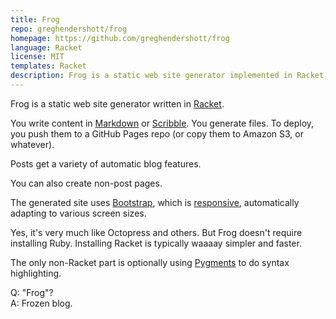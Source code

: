 ```yaml
---
title: Frog
repo: greghendershott/frog
homepage: https://github.com/greghendershott/frog
language: Racket
license: MIT
templates: Racket
description: Frog is a static web site generator implemented in Racket, targeting Bootstrap.
---
```


Frog is a static web site generator written in [Racket](http://www.racket-lang.org/).

You write content in [Markdown](http://daringfireball.net/projects/markdown/syntax) or [Scribble](http://docs.racket-lang.org/scribble/index.html). You generate
files. To deploy, you push them to a GitHub Pages repo (or copy them
to Amazon S3, or whatever).

Posts get a variety of automatic blog features.

You can also create non-post pages.

The generated site uses [Bootstrap](http://getbootstrap.com/), which is [responsive](https://en.wikipedia.org/wiki/Responsive_web_design),
automatically adapting to various screen sizes.

Yes, it's very much like Octopress and others. But Frog doesn't
require installing Ruby. Installing Racket is typically waaaay
simpler and faster.

The only non-Racket part is optionally using [Pygments](http://pygments.org/) to do syntax
highlighting.

Q: "Frog"?  
A: Frozen blog.
